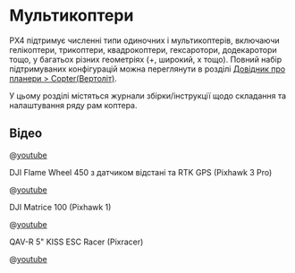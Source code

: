 # Мультикоптери

PX4 підтримує численні типи одиночних і мультикоптерів, включаючи гелікоптери, трикоптери, квадрокоптери, гексаротори, додекаротори тощо, у багатьох різних геометріях (+, широкий, x тощо). Повний набір підтримуваних конфігурацій можна переглянути в розділі [Довідник про планери > Copter(Вертоліт)](../airframes/airframe_reference.md#copter).

У цьому розділі містяться журнали збірки/інструкції щодо складання та налаштування ряду рам коптера.

## Відео

@[youtube](https://www.youtube.com/watch?v=LnUmYgAINBc&vq=hd720)

DJI Flame Wheel 450 з датчиком відстані та RTK GPS (Pixhawk 3 Pro)

@[youtube](https://www.youtube.com/watch?v=JovSwzoTepU)

DJI Matrice 100 (Pixhawk 1)

@[youtube](https://www.youtube.com/watch?v=3OGs0ONemGc)

QAV-R 5" KISS ESC Racer (Pixracer)

@[youtube](https://youtu.be/wMYgqvsNEwQ)
